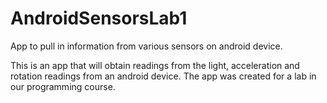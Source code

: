 # AndroidSensorsLab1
App to pull in information from various sensors on android device.

This is an app that will obtain readings from the light, acceleration and rotation readings from an android device.
The app was created for a lab in our programming course.
